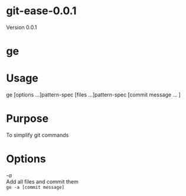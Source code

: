 git-ease-0.0.1
===============

Version 0.0.1 <br>

# ge

Usage
===========
ge [options ...]pattern-spec [files ...]pattern-spec [commit message ... ]

Purpose
===========
To simplify git commands

Options
===========
*-a*<br>
Add all files and commit them<br>
```ge -a [commit message]```
<br>



